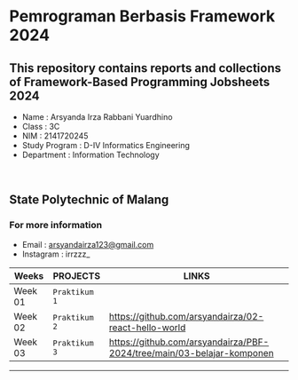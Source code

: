 # Pemrograman Berbasis Framework 2024

## **This repository contains reports and collections of Framework-Based Programming Jobsheets 2024**

- Name          : Arsyanda Irza Rabbani Yuardhino
- Class         : 3C
- NIM           : 2141720245
- Study Program : D-IV Informatics Engineering
- Department    : Information Technology

‎
## State Polytechnic of Malang

### For more information
- Email     : arsyandairza123@gmail.com
- Instagram : irrzzz_


|Weeks           |PROJECTS                       |LINKS                        |
|----------------|-------------------------------|-----------------------------|
|Week 01         |`Praktikum 1`|  
|Week 02         |`Praktikum 2`|https://github.com/arsyandairza/02-react-hello-world|
|Week 03         |`Praktikum 3`|https://github.com/arsyandairza/PBF-2024/tree/main/03-belajar-komponen|             
--------------
